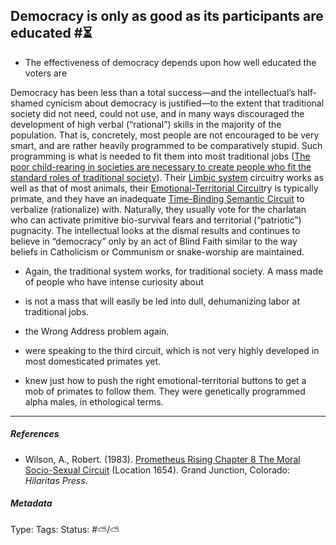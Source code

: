 ## Democracy is only as good as its participants are educated  #⏳

* The effectiveness of democracy depends upon how well educated the voters are

Democracy has been less than a total success—and the intellectual’s half-shamed cynicism about democracy is justified—to the extent that traditional society did not need, could not use, and in many ways discouraged the development of high verbal (“rational”) skills in the majority of the population. That is, concretely, most people are not encouraged to be very smart, and are rather heavily programmed to be comparatively stupid. Such programming is what is needed to fit them into most traditional jobs ([The poor child-rearing in societies are necessary to create people who fit the standard roles of traditional society](The%20poor%20child-rearing%20in%20societies%20are%20necessary%20to%20create%20people%20who%20fit%20the%20standard%20roles%20of%20traditional%20society.md)). Their [Limbic system](Limbic%20system.md) circuitry works as well as that of most animals, their [Emotional-Territorial Circuit](Emotional-Territorial%20Circuit.md)ry is typically primate, and they have an inadequate [Time-Binding Semantic Circuit](Time-Binding%20Semantic%20Circuit.md) to verbalize (rationalize) with. Naturally, they usually vote for the charlatan who can activate primitive bio-survival fears and territorial (“patriotic”) pugnacity. The intellectual looks at the dismal results and continues to believe in “democracy” only by an act of Blind Faith similar to the way beliefs in Catholicism or Communism or snake-worship are maintained.

* Again, the traditional system works, for traditional society. A mass made of people who have intense curiosity about

* is not a mass that will easily be led into dull, dehumanizing labor at traditional jobs.

* the Wrong Address problem again. 

* were speaking to the third circuit, which is not very highly developed in most domesticated primates yet. 

* knew just how to push the right emotional-territorial buttons to get a mob of primates to follow them. They were genetically programmed alpha males, in ethological terms.

---

##### References

* Wilson, A., Robert. (1983). [Prometheus Rising Chapter 8 The Moral Socio-Sexual Circuit](Prometheus%20Rising%20Chapter%208%20The%20Moral%20Socio-Sexual%20Circuit.md) (Location 1654). Grand Junction, Colorado: *Hilaritas Press*.

##### Metadata

Type: 
Tags:
Status: #⛅️/⛅️
